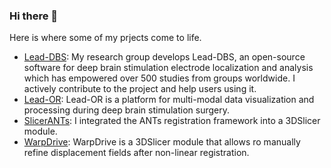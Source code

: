 ### Hi there 👋

Here is where some of my prjects come to life.

- [Lead-DBS](https://github.com/netstim/leaddbs): My research group develops Lead-DBS, an open-source software for deep brain stimulation electrode localization and analysis which has empowered over 500 studies from groups worldwide. I actively contribute to the project and help users using it.
- [Lead-OR](https://github.com/netstim/SlicerNetstim): Lead-OR is a platform for multi-modal data visualization and processing during deep brain stimulation surgery.
- [SlicerANTs](https://github.com/netstim/SlicerANTs): I integrated the ANTs registration framework into a 3DSlicer module. 
- [WarpDrive](https://github.com/netstim/SlicerNetstim/tree/master/WarpDrive): WarpDrive is a 3DSlicer module that allows ro manually refine displacement fields after non-linear registration.

<!--
**simonoxen/simonoxen** is a ✨ _special_ ✨ repository because its `README.md` (this file) appears on your GitHub profile.

Here are some ideas to get you started:

- 🔭 I’m currently working on ...
- 🌱 I’m currently learning ...
- 👯 I’m looking to collaborate on ...
- 🤔 I’m looking for help with ...
- 💬 Ask me about ...
- 📫 How to reach me: ...
- 😄 Pronouns: ...
- ⚡ Fun fact: ...
-->
